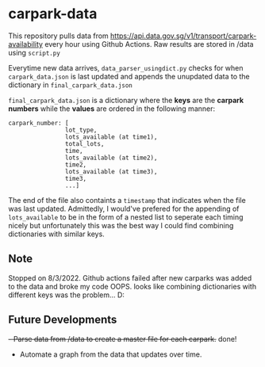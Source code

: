 # carpark-data
This repository pulls data from https://api.data.gov.sg/v1/transport/carpark-availability every hour using Github Actions. Raw results are stored in /data using `script.py`

Everytime new data arrives, `data_parser_usingdict.py` checks for when `carpark_data.json` is last updated and appends the unupdated data to the dictionary in `final_carpark_data.json`

`final_carpark_data.json` is a dictionary where the **keys** are the **carpark numbers** while the **values** are ordered in the following manner:

```
carpark_number: [
				lot_type,
				lots_available (at time1),
				total_lots,
				time,
				lots_available (at time2),
				time2,
				lots_available (at time3),
				time3,
				...]
```
The end of the file also containts a `timestamp` that indicates when the file was last updated. Admittedly, I would've prefered for the appending of `lots_available` to be in the form of a nested list to seperate each timing nicely but unfortunately this was the best way I could find combining dictionaries with similar keys.

## Note
Stopped on 8/3/2022. Github actions failed after new carparks was added to the data and broke my code OOPS. looks like combining dictionaries with different keys was the problem... D:							
							
## Future Developments
~~- Parse data from /data to create a master file for each carpark.~~ done!
- Automate a graph from the data that updates over time.
